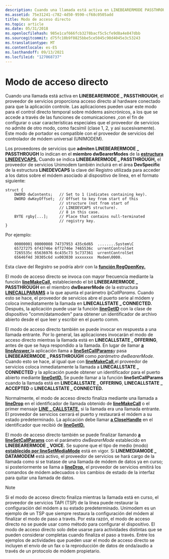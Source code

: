 ```yaml
---
description: Cuando una llamada está activa en LINEBEARERMODE PASSTHROUGH, el proveedor de servicios proporciona acceso directo al hardware conectado para que la aplicación \_ lo controle.
ms.assetid: 75e31241-c782-4d50-9590-cf68c0505add
title: Modo de acceso directo
ms.topic: article
ms.date: 05/31/2018
ms.openlocfilehash: 985e1caf666fcb3278bacf5c5cfe9d8a4e847dbb
ms.sourcegitcommit: d75fc10b9f0825bbe5ce5045c90d4045e3c53243
ms.translationtype: MT
ms.contentlocale: es-ES
ms.lasthandoff: 09/13/2021
ms.locfileid: "127068737"
---
```

# <a name="passthrough-mode"></a>Modo de acceso directo

Cuando una llamada está activa en **LINEBEARERMODE \_ PASSTHROUGH**, el proveedor de servicios proporciona acceso directo al hardware conectado para que la aplicación controle. Las aplicaciones pueden usar este modo para el control directo temporal sobre módems asincrónicos, a los que se accede a través de las funciones de comunicaciones [,](/windows/desktop/DevIO/communications-functions)con el fin de configurar o usar características especiales que el proveedor de servicios no admite de otro modo, como facsímil (clase 1, 2, y así sucesivamente). Este modo de portador es compatible con el proveedor de servicios del controlador de módem universal (UNIMODEM).

Los proveedores de servicios que **admiten LINEBEARERMODE \_ PASSTHROUGH** lo indican en el **miembro dwBearerModes** de la [**estructura LINEDEVCAPS.**](/windows/desktop/api/Tapi/ns-tapi-linedevcaps) Cuando se indica **LINEBEARERMODE \_ PASSTHROUGH,** el proveedor de servicios Unimodem también incluirá en el área **DevSpecific** de la estructura **LINEDEVCAPS** la clave del Registro utilizada para acceder a los datos sobre el módem asociado al dispositivo de línea, en el formato siguiente:

``` syntax
struct {
    DWORD dwContents;   // Set to 1 (indicates containing key).
    DWORD dwKeyOffset;  // Offset to key from start of this
                        // structure (not from start of
                        // LINEDEVCAPS structure).
                        // 8 in this case. 
    BYTE rgby[...];     // Place that contains null-terminated
                        // registry key. 
}
```

Por ejemplo:

``` syntax
    00000001 00000008 74737953 435c6d65  ........System\C
    65727275 6f43746e 6f72746e 7465536c  urrentControlSet
    7265535c 65636976 6c435c73 5c737361  urrentControlSet
    65646f4d 30305c6d xx003030 xxxxxxxx  Modem\0000.
```

Esta clave del Registro se podría abrir con la [**función RegOpenKey.**](/windows/desktop/api/winreg/nf-winreg-regopenkeya)

El modo de acceso directo se invoca con mayor frecuencia mediante la función [**lineMakeCall,**](/windows/desktop/api/Tapi/nf-tapi-linemakecall) estableciendo el bit **LINEBEARERMODE \_ PASSTHROUGH** en el miembro **dwBearerMode** de la estructura [**LINECALLPARAMS**](/windows/desktop/api/Tapi/ns-tapi-linecallparams) a la que apunta el parámetro *lpCallParams.* Cuando esto se hace, el proveedor de servicios abre el puerto serie al módem y coloca inmediatamente la llamada en **LINECALLSTATE \_ CONNECTED.** Después, la aplicación puede usar la función [**lineGetID**](/windows/desktop/api/Tapi/nf-tapi-linegetid) con la clase de dispositivo "comm/datamodem" para obtener un identificador de archivo abierto desde el que leer y escribir en el puerto comm.

El modo de acceso directo también se puede invocar en respuesta a una llamada entrante. Por lo general, las aplicaciones invocarán el modo de acceso directo mientras la llamada está en **LINECALLSTATE \_ OFFERING**, antes de que se haya respondido a la llamada. En lugar de llamar [**a lineAnswer,**](/windows/desktop/api/Tapi/nf-tapi-lineanswer)la aplicación llama a [**lineSetCallParams**](/windows/desktop/api/Tapi/nf-tapi-linesetcallparams)y pasa **LINEBEARERMODE \_ PASSTHROUGH** como *parámetro dwBearerMode.* Cuando esto se hace, al igual que con [**lineMakeCall,**](/windows/desktop/api/Tapi/nf-tapi-linemakecall)el proveedor de servicios coloca inmediatamente la llamada a **LINECALLSTATE \_ CONNECTED** y la aplicación puede obtener un identificador para el puerto abierto mediante [**lineGetID.**](/windows/desktop/api/Tapi/nf-tapi-linegetid) Se puede llamar a la función **lineSetCallParams** cuando la llamada está en **LINECALLSTATE \_ OFFERING**, **LINECALLSTATE \_ ACCEPTED** o **LINECALLSTATE \_ CONNECTED.**

Normalmente, el modo de acceso directo finaliza mediante una llamada a [**lineDrop**](/windows/desktop/api/Tapi/nf-tapi-linedrop) en el identificador de llamada obtenido de [**lineMakeCall**](/windows/desktop/api/Tapi/nf-tapi-linemakecall) o el primer mensaje [**LINE \_ CALLSTATE,**](line-callstate.md) si la llamada era una llamada entrante. El proveedor de servicios cerrará el puerto y restaurará el módem a su estado predeterminado. La aplicación debe llamar [**a CloseHandle**](/windows/desktop/api/handleapi/nf-handleapi-closehandle) en el identificador que recibió de [**lineGetID.**](/windows/desktop/api/Tapi/nf-tapi-linegetid)

El modo de acceso directo también se puede finalizar llamando [**a lineSetCallParams**](/windows/desktop/api/Tapi/nf-tapi-linesetcallparams) con el parámetro *dwBearerMode* establecido en **LINEBEARERMODE \_ VOICE.** Se supone que el tipo de medio (modo) [**establecido por lineSetMediaMode**](/windows/desktop/api/Tapi/nf-tapi-linesetmediamode) está en vigor. Si **LINEMEDIAMODE \_ DATAMODEM** está activo, el proveedor de servicios se hará cargo de la llamada como si se tratase de una llamada de módem de datos ya en curso; si posteriormente se llama a [**lineDrop,**](/windows/desktop/api/Tapi/nf-tapi-linedrop) el proveedor de servicios emitirá los comandos de módem adecuados o los cambios de estado de la interfaz para quitar una llamada de datos.

> [!Note]  
> Si el modo de acceso directo finaliza mientras la llamada está en curso, el proveedor de servicios TAPI (TSP) de la línea puede restaurar la configuración del módem a su estado predeterminado. Unimodem es un ejemplo de un TSP que siempre restaura la configuración del módem al finalizar el modo de paso a través. Por esta razón, el modo de acceso directo no se puede usar como método para configurar el dispositivo. El modo de acceso directo solo debe usarse para actividades distintas que se pueden considerar completas cuando finaliza el paso a través. Entre los ejemplos de actividades que pueden usar el modo de acceso directo se incluyen el envío de un fax o la reproducción de datos de onda/audio a través de un protocolo de módem propietario.

 

 

 

